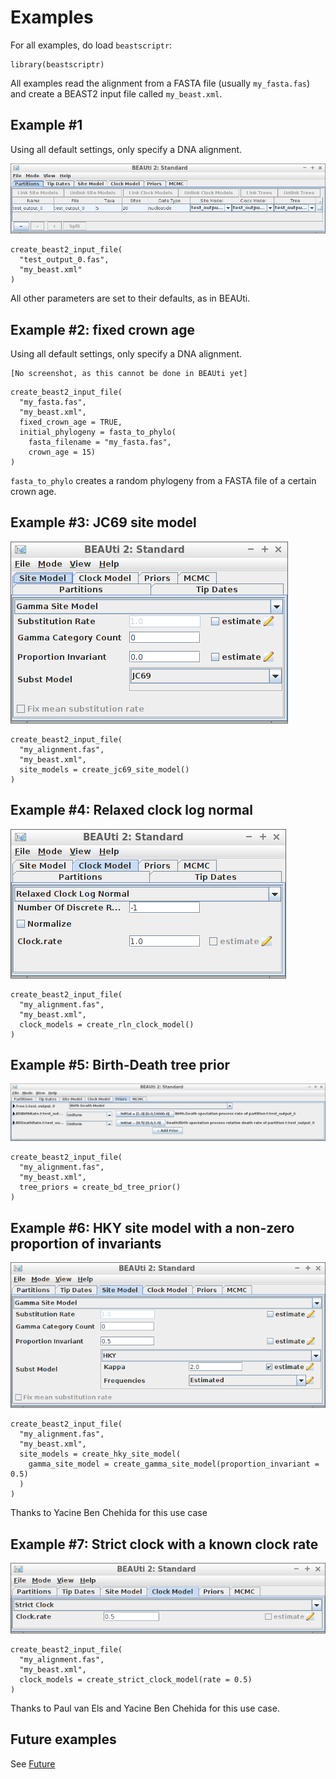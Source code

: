 # Examples

For all examples, do load `beastscriptr`:

```
library(beastscriptr)
```

All examples read the alignment from a FASTA file (usually `my_fasta.fas`) 
and create a BEAST2 input file called `my_beast.xml`.

## Example #1

Using all default settings, only specify a DNA alignment.

![All default](all_default.png)

```
create_beast2_input_file(
  "test_output_0.fas",
  "my_beast.xml"
)
```

All other parameters are set to their defaults, as in BEAUti.

## Example #2: fixed crown age

Using all default settings, only specify a DNA alignment.

```
[No screenshot, as this cannot be done in BEAUti yet]
```

```
create_beast2_input_file(
  "my_fasta.fas",
  "my_beast.xml",
  fixed_crown_age = TRUE,
  initial_phylogeny = fasta_to_phylo(
    fasta_filename = "my_fasta.fas",
    crown_age = 15)
)
```

`fasta_to_phylo` creates a random phylogeny from
a FASTA file of a certain crown age. 

## Example #3: JC69 site model

![JC69](jc69_2_4.png)

```
create_beast2_input_file(
  "my_alignment.fas",
  "my_beast.xml",
  site_models = create_jc69_site_model()
)
```

## Example #4: Relaxed clock log normal

![Relaxed clock log normal](relaxed_clock_log_normal_2_4.png)

```
create_beast2_input_file(
  "my_alignment.fas",
  "my_beast.xml",
  clock_models = create_rln_clock_model()
)
```

## Example #5: Birth-Death tree prior

![Birth-Death tree prior](birth_death_2_4.png)

```
create_beast2_input_file(
  "my_alignment.fas",
  "my_beast.xml",
  tree_priors = create_bd_tree_prior() 
)
```

## Example #6: HKY site model with a non-zero proportion of invariants

![HKY example](hky_prop_invariant_0_5_2_4.png)

```
create_beast2_input_file(
  "my_alignment.fas",
  "my_beast.xml",
  site_models = create_hky_site_model(
    gamma_site_model = create_gamma_site_model(proportion_invariant = 0.5)
  )
)
```

Thanks to Yacine Ben Chehida for this use case

## Example #7: Strict clock with a known clock rate

![Strict clock with a rate of 0.5](strict_clock_rate_0_5_2_4.png)

```
create_beast2_input_file(
  "my_alignment.fas",
  "my_beast.xml",
  clock_models = create_strict_clock_model(rate = 0.5) 
)
```

Thanks to Paul van Els and Yacine Ben Chehida for this use case.

## Future examples

See [Future](Future.md)